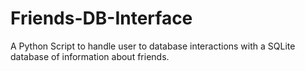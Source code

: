 # Friends-DB-Interface
A Python Script to handle user to database interactions with a SQLite database of information about friends.
